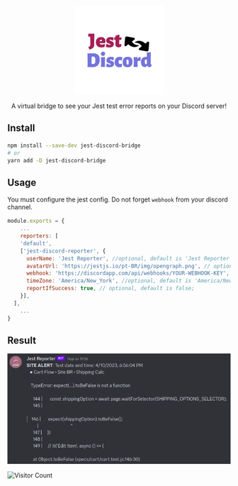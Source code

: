 <div align="center">
  <img height="200"
    src="./src/logo.png">
  <p>A virtual bridge to see your Jest test error reports on your Discord server!</p>
</div>

## Install

```sh
npm install --save-dev jest-discord-bridge
# or
yarn add -D jest-discord-bridge
```

## Usage

You must configure the jest config. Do not forget `webhook` from your discord channel.

```javascript
module.exports = {
    ...
    reporters: [
    'default',
    ['jest-discord-reporter', {
      userName: 'Jest Reporter', //optional, default is 'Jest Reporter'
      avatarUrl: 'https://jestjs.io/pt-BR/img/opengraph.png', // optional, default is jest logo
      webhook: 'https://discordapp.com/api/webhooks/YOUR-WEBHOOK-KEY', //required
      timeZone: 'America/New_York', //optional, default is 'America/New_York'; timeZone list: https://gist.github.com/diogocapela/12c6617fc87607d11fd62d2a4f42b02a, 
      reportIfSuccess: true, // optional, default is false;
    }],
  ],
    ...
}
```

## Result

![Result image](./src/result.png)

![Visitor Count](https://visitor-badge.glitch.me/badge?page_id=jest-discord-bridge)
